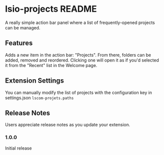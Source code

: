 # lsio-projects README

A really simple action bar panel where a list of frequently-opened projects can be managed.

## Features

Adds a new item in the action bar: "Projects". From there, folders can be added, removed and reordered. Clicking one will open it as if you'd selected it from the "Recent" list in the Welcome page.

## Extension Settings

You can manually modify the list of projects with the configuration key in settings.json `lscom-projets.paths`

## Release Notes

Users appreciate release notes as you update your extension.

### 1.0.0

Initial release